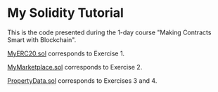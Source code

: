 # My Solidity Tutorial

This is the code presented during the 1-day course "Making Contracts Smart with Blockchain".

[MyERC20.sol](MyERC20.sol) corresponds to Exercise 1.

[MyMarketplace.sol](MyMarketplace.sol) corresponds to Exercise 2.

[PropertyData.sol](PropertyData.sol) corresponds to Exercises 3 and 4.
